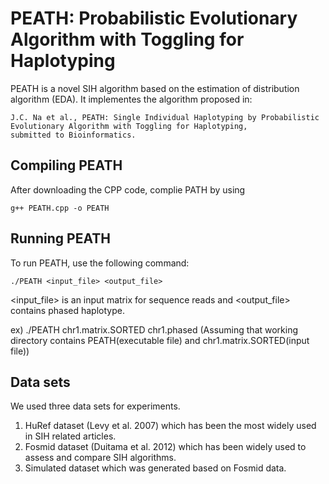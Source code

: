 # PEATH: Probabilistic Evolutionary Algorithm with Toggling for Haplotyping

PEATH is a novel SIH algorithm based on the estimation of distribution algorithm (EDA).
It implementes the algorithm proposed in:
```
J.C. Na et al., PEATH: Single Individual Haplotyping by Probabilistic Evolutionary Algorithm with Toggling for Haplotyping,
submitted to Bioinformatics.
```

## Compiling PEATH

After downloading the CPP code, complie PATH by using

```
g++ PEATH.cpp -o PEATH
```

## Running PEATH

To run PEATH, use the following command:

```
./PEATH <input_file> <output_file>
```

<input_file> is an input matrix for sequence reads and
<output_file> contains phased haplotype.

ex) ./PEATH chr1.matrix.SORTED chr1.phased
(Assuming that working directory contains PEATH(executable file) and chr1.matrix.SORTED(input file))

## Data sets

We used three data sets for experiments.
1. HuRef dataset (Levy et al. 2007) which has been the most widely used in SIH related articles.
2. Fosmid dataset (Duitama et al. 2012) which has been widely used to assess and compare SIH algorithms.
3. Simulated dataset which was generated based on Fosmid data.
